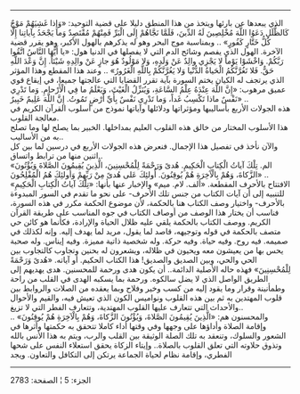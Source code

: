 ------------------------------------------------------------------------

الذي يبعدها عن بارئها ويتخذ من هذا المنطق دليلا على قضية التوحيد: «وَإِذا
غَشِيَهُمْ مَوْجٌ كَالظُّلَلِ دَعَوُا اللَّهَ مُخْلِصِينَ لَهُ الدِّينَ، فَلَمَّا نَجَّاهُمْ إِلَى الْبَرِّ فَمِنْهُمْ
مُقْتَصِدٌ وَما يَجْحَدُ بِآياتِنا إِلَّا كُلُّ خَتَّارٍ كَفُورٍ» .. وبمناسبة موج البحر وهو له
يذكرهم بالهول الأكبر، وهو يقرر قضية الآخرة. الهول الذي يفصم وشائح الدم
التي لا يفصلها في الدنيا هول: «يا أَيُّهَا النَّاسُ اتَّقُوا رَبَّكُمْ. وَاخْشَوْا يَوْماً لا
يَجْزِي والِدٌ عَنْ وَلَدِهِ، وَلا مَوْلُودٌ هُوَ جازٍ عَنْ والِدِهِ شَيْئاً. إِنَّ وَعْدَ اللَّهِ حَقٌّ. فَلا
تَغُرَّنَّكُمُ الْحَياةُ الدُّنْيا وَلا يَغُرَّنَّكُمْ بِاللَّهِ الْغَرُورُ» .. وعند هذا المقطع وهذا
المؤثر الذي يرتجف له الكيان يختم السورة بآية تقرر القضايا التي عالجتها
جميعا، في إيقاع قوي عميق مرهوب: «إِنَّ اللَّهَ عِنْدَهُ عِلْمُ السَّاعَةِ، وَيُنَزِّلُ الْغَيْثَ،
وَيَعْلَمُ ما فِي الْأَرْحامِ. وَما تَدْرِي نَفْسٌ ماذا تَكْسِبُ غَداً، وَما تَدْرِي نَفْسٌ بِأَيِّ أَرْضٍ
تَمُوتُ. إِنَّ اللَّهَ عَلِيمٌ خَبِيرٌ» ..  
هذه الجولات الأربع بأساليبها ومؤثراتها ودلائلها وآياتها نموذج من أسلوب
القرآن الكريم في معالجة القلوب.  
هذا الأسلوب المختار من خالق هذه القلوب العليم بمداخلها. الخبير بما يصلح
لها وما تصلح به من الأساليب..  
والآن نأخذ في تفصيل هذا الإجمال. فنعرض هذه الجولات الأربع في درسين لما
بين كل اثنين منها من ترابط واتساق..  
«الم. تِلْكَ آياتُ الْكِتابِ الْحَكِيمِ. هُدىً وَرَحْمَةً لِلْمُحْسِنِينَ، الَّذِينَ يُقِيمُونَ الصَّلاةَ
وَيُؤْتُونَ الزَّكاةَ، وَهُمْ بِالْآخِرَةِ هُمْ يُوقِنُونَ. أُولئِكَ عَلى هُدىً مِنْ رَبِّهِمْ وَأُولئِكَ هُمُ
الْمُفْلِحُونَ» ..  
الافتتاح بالأحرف المقطعة. «ألف. لام. ميم» والإخبار عنها بأنها: «تِلْكَ آياتُ
الْكِتابِ الْحَكِيمِ» للتنبيه إلى أن آيات الكتاب من جنس تلك الأحرف- على نحو ما
تقدم في السور المبدوءة بالأحرف- واختيار وصف الكتاب هنا بالحكمة، لأن
موضوع الحكمة مكرر في هذه السورة، فناسب أن يختار هذا الوصف من أوصاف
الكتاب في جوه المناسب على طريقة القرآن الكريم. ووصف الكتاب بالحكمة يلقي
عليه ظلال الحياة والإرادة، فكأنما هو كائن حي متصف بالحكمة في قوله
وتوجيهه، قاصد لما يقول، مريد لما يهدف إليه. وإنه لكذلك في صميمه. فيه
روح. وفيه حياة. وفيه حركة. وله شخصية ذاتية مميزة. وفيه إيناس. وله صحبة
يحس بها من يعيشون معه ويحيون في ظلاله، ويشعرون له بحنين وتجاوب كالتجاوب
بين الحي والحي، وبين الصديق والصديق! هذا الكتاب الحكيم. أو آياته. «هُدىً
وَرَحْمَةً لِلْمُحْسِنِينَ» فهذه حاله الأصلية الدائمة.. أن يكون هدى ورحمة للمحسنين.
هدى يهديهم إلى الطريق الواصل الذي لا يضل سالكوه. ورحمة بما يسكبه الهدى
في القلب من راحة وطمأنينة وقرار وما يقود إليه من كسب وخير وفلاح وبما
يعقده من الصلات والروابط بين قلوب المهتدين به ثم بين هذه القلوب ونواميس
الكون الذي تعيش فيه، والقيم والأحوال والأحداث التي تتعارف عليها القلوب
المهتدية، وتتعارف الفطر التي لا تزيغ..  
والمحسنون هم: «الَّذِينَ يُقِيمُونَ الصَّلاةَ، وَيُؤْتُونَ الزَّكاةَ، وَهُمْ بِالْآخِرَةِ هُمْ
يُوقِنُونَ» .. وإقامة الصلاة وأداؤها على وجهها وفي وقتها أداء كاملا تتحقق به
حكمتها وأثرها في الشعور والسلوك، وتنعقد به تلك الصلة الوثيقة بين القلب
والرب، ويتم به هذا الأنس بالله وتذوق حلاوته التي تعلق القلوب بالصلاة..
وإيتاء الزكاة يحقق استعلاء النفس على شحها الفطري، وإقامة نظام لحياة
الجماعة يرتكن إلى التكافل والتعاون. ويجد

------------------------------------------------------------------------

الجزء: 5 ¦ الصفحة: 2783
